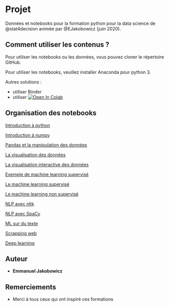 # Projet

Données et notebooks pour la formation python pour la data science de @stat4decision animée par @EJakobowicz (juin 2020).

## Comment utiliser les contenus ?

Pour utiliser les notebooks ou les données, vous pouvez cloner le répertoire GitHub.

Pour utiliser les notebooks, veuillez installer Anaconda pour python 3.

Autres solutions :

- utiliser Binder
- utiliser [![Open In Colab](https://colab.research.google.com/assets/colab-badge.svg)](https://colab.research.google.com/github/stat4decision/python-juin2020)


## Organisation des notebooks

[Introduction à python](/03_bases_python.ipynb)

[Introduction à numpy](/04_numpy.ipynb)

[Pandas et la manipulation des données](/05_pandas.ipynb)

[La visualisation des données](/06_Data_visualisation_matplotlib_seaborn.ipynb)

[La visualisation interactive des données](/06b_Visualisations_interactives.ipynb)

[Exemple de machine learning supervisé](/07_ML_telecom.ipynb)

[Le machine learning supervisé](/07a_Machine_learning_supervise.ipynb)

[Le machine learning non supervisé](/07b_Machine_learning_non_supervise.ipynb)

[NLP avec nltk](/08_nlp_with_nltk.ipynb)

[NLP avec SpaCy](/08_nlp_avec_spacy.ipynb)

[ML sur du texte](/08a_Analyse_textuelle.ipynb)

[Scrapping web](/08c_scrapping_web.ipynb)

[Deep learning](/09_deep_learning.ipynb)


## Auteur

* **Emmanuel Jakobowicz**

## Remerciements

* Merci à tous ceux qui ont inspiré ces formations
